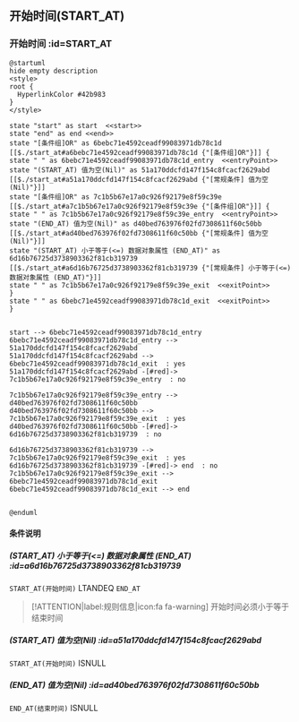 ## 开始时间(START_AT) <!-- {docsify-ignore-all} -->

   

### 开始时间 :id=START_AT

```plantuml
@startuml
hide empty description
<style>
root {
  HyperlinkColor #42b983
}
</style>

state "start" as start  <<start>>
state "end" as end <<end>>
state "[条件组]OR" as 6bebc71e4592ceadf99083971db78c1d [[$./start_at#a6bebc71e4592ceadf99083971db78c1d {"[条件组]OR"}]] {
state " " as 6bebc71e4592ceadf99083971db78c1d_entry  <<entryPoint>>
state "(START_AT) 值为空(Nil)" as 51a170ddcfd147f154c8fcacf2629abd [[$./start_at#a51a170ddcfd147f154c8fcacf2629abd {"[常规条件] 值为空(Nil)"}]]
state "[条件组]OR" as 7c1b5b67e17a0c926f92179e8f59c39e [[$./start_at#a7c1b5b67e17a0c926f92179e8f59c39e {"[条件组]OR"}]] {
state " " as 7c1b5b67e17a0c926f92179e8f59c39e_entry  <<entryPoint>>
state "(END_AT) 值为空(Nil)" as d40bed763976f02fd7308611f60c50bb [[$./start_at#ad40bed763976f02fd7308611f60c50bb {"[常规条件] 值为空(Nil)"}]]
state "(START_AT) 小于等于(<=) 数据对象属性 (END_AT)" as 6d16b76725d3738903362f81cb319739 [[$./start_at#a6d16b76725d3738903362f81cb319739 {"[常规条件] 小于等于(<=) 数据对象属性 (END_AT)"}]]
state " " as 7c1b5b67e17a0c926f92179e8f59c39e_exit  <<exitPoint>>
}
state " " as 6bebc71e4592ceadf99083971db78c1d_exit  <<exitPoint>>
}


start --> 6bebc71e4592ceadf99083971db78c1d_entry 
6bebc71e4592ceadf99083971db78c1d_entry --> 51a170ddcfd147f154c8fcacf2629abd 
51a170ddcfd147f154c8fcacf2629abd --> 6bebc71e4592ceadf99083971db78c1d_exit  : yes
51a170ddcfd147f154c8fcacf2629abd -[#red]-> 7c1b5b67e17a0c926f92179e8f59c39e_entry  : no

7c1b5b67e17a0c926f92179e8f59c39e_entry --> d40bed763976f02fd7308611f60c50bb 
d40bed763976f02fd7308611f60c50bb --> 7c1b5b67e17a0c926f92179e8f59c39e_exit  : yes
d40bed763976f02fd7308611f60c50bb -[#red]-> 6d16b76725d3738903362f81cb319739  : no

6d16b76725d3738903362f81cb319739 --> 7c1b5b67e17a0c926f92179e8f59c39e_exit  : yes
6d16b76725d3738903362f81cb319739 -[#red]-> end  : no
7c1b5b67e17a0c926f92179e8f59c39e_exit --> 6bebc71e4592ceadf99083971db78c1d_exit 
6bebc71e4592ceadf99083971db78c1d_exit --> end 


@enduml
```

#### 条件说明

##### (START_AT) 小于等于(<=) 数据对象属性 (END_AT) :id=a6d16b76725d3738903362f81cb319739



`START_AT(开始时间)` LTANDEQ  `END_AT`

> [!ATTENTION|label:规则信息|icon:fa fa-warning]
> 开始时间必须小于等于结束时间


##### (START_AT) 值为空(Nil) :id=a51a170ddcfd147f154c8fcacf2629abd



`START_AT(开始时间)` ISNULL 

##### (END_AT) 值为空(Nil) :id=ad40bed763976f02fd7308611f60c50bb



`END_AT(结束时间)` ISNULL 






